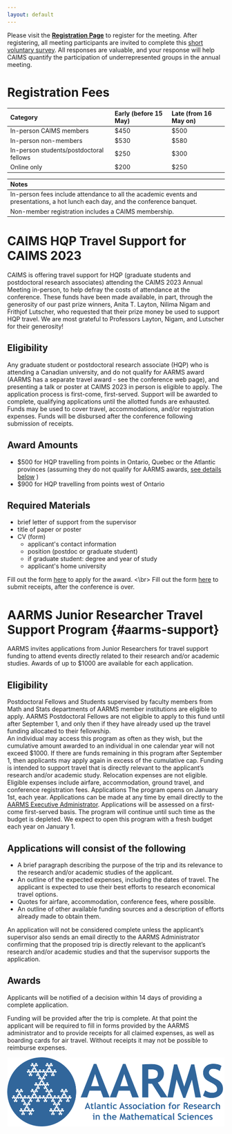 ```yaml
---
layout: default
---
```


Please visit the [**Registration Page**](https://site.pheedloop.com/event/caims2023) to register for the meeting.  After registering, 
all meeting participants are invited to complete this [short voluntary survey](https://mun.az1.qualtrics.com/jfe/form/SV_eb5t4wUhqMBAqzA).
All responses are valuable, and your response will help CAIMS quantify the participation of underrepresented groups in the annual meeting.

# Registration Fees

| Category                                  | Early (before 15 May)     | Late (from 16 May on)  |
| :---------------------------------------- | :------------------------ | :--------------------- |
| In-person CAIMS members                   | $450                      | $500                   |
| In-person non-members                     | $530                      | $580                   |
| In-person students/postdoctoral fellows   | $250                      | $300                   |
| Online only                               | $200                      | $250                   |

| Notes      |
| :--------- |
| In-person fees include attendance to all the academic events and presentations, a hot lunch each day, and the conference banquet. |
| Non-member registration includes a CAIMS membership. |

# CAIMS HQP Travel Support for CAIMS 2023

CAIMS is offering travel support for HQP (graduate students and postdoctoral research associates) attending the CAIMS 2023 Annual Meeting in-person, to help defray the costs of attendance at the conference.  These funds have been made available, in part, through the generosity of our past prize winners, Anita T. Layton, Nilima Nigam and Frithjof Lutscher, who requested that their prize money be used to support HQP travel.  We are most grateful to Professors Layton, Nigam, and Lutscher for their generosity!

## Eligibility

Any graduate student or postdoctoral research associate (HQP) who is
attending a Canadian university, and do not qualify for AARMS award (AARMS has a separate travel award - see the conference web page), and
presenting a talk or poster at CAIMS 2023 in person
is eligible to apply.  The application process is first-come, first-served.  Support will be awarded to complete, qualifying applications until the allotted funds are exhausted.  Funds may be used to cover travel, accommodations, and/or registration expenses.  Funds will be disbursed after the conference following submission of receipts.

## Award Amounts
- $500 for HQP travelling from points in Ontario, Quebec or the Atlantic provinces
  (assuming they do not qualify for AARMS awards, [see details below](#aarms-support) )
- $900 for HQP travelling from points west of Ontario

## Required Materials
+ brief letter of support from the supervisor 
+ title of paper or poster
+ CV (form)
  + applicant's contact information
  + position (postdoc or graduate student)
  + if graduate student: degree and year of study
  + applicant's home university

Fill out the form [here](https://docs.google.com/forms/d/e/1FAIpQLSe7S1_QP0LrFZf61fDo0vworPPJIMqQlYAognOtH86pbuMOmQ/viewform?usp=sf_link) to apply for the award. <\br>
Fill out the form [here](https://docs.google.com/forms/d/e/1FAIpQLSffgf8n2t5KCHpCSV5_Z6QBz0lr2D3Woq0fCz-g1tTjlPo76w/viewform?usp=sf_link) to submit receipts, after the conference is over.


# AARMS Junior Researcher Travel Support Program  {#aarms-support}

AARMS invites applications from Junior Researchers for travel support funding to attend events directly related to their research and/or academic studies.  Awards of up to \$1000 are available for each application. 

## Eligibility
Postdoctoral Fellows and Students supervised by faculty members from Math and Stats departments of AARMS member institutions are eligible to apply.
AARMS Postdoctoral Fellows are not eligible to apply to this fund until after September 1, and only then if they have already used up the travel funding allocated to their fellowship.  
An individual may access this program as often as they wish, but the cumulative amount awarded to an individual in one calendar year will not exceed \$1000.  If there are funds remaining in this program after September 1, then applicants may apply again in excess of the cumulative cap.
Funding is intended to support travel that is directly relevant to the applicant’s research and/or academic study.  Relocation expenses are not eligible.
Eligible expenses include airfare, accommodation, ground travel, and conference registration fees. 
Applications
The program opens on January 1st, each year.  Applications can be made at any time by email directly to the [AARMS Executive Administrator](mailto:dll@cs.dal.ca).  Applications will be assessed on a first-come first-served basis.  The program will continue until such time as the budget is depleted.  We expect to open this program with a fresh budget each year on January 1.

## Applications will consist of the following

+ A brief paragraph describing the purpose of the trip and its relevance to the research and/or academic studies of the applicant.
+ An outline of the expected expenses, including the dates of travel.  The applicant is expected to use their best efforts to research economical travel options.
+ Quotes for airfare, accommodation, conference fees, where possible.
+ An outline of other available funding sources and a description of efforts already made to obtain them.

An application will not be considered complete unless the applicant’s supervisor also sends an email directly to the AARMS Administrator confirming that the proposed trip is directly relevant to the applicant’s research and/or academic studies and that the supervisor supports the application. 

## Awards
Applicants will be notified of a decision within 14 days of providing a complete application.  

Funding will be provided after the trip is complete.  At that point the applicant will be required to fill in forms provided by the AARMS administrator and to provide receipts for all claimed expenses, as well as boarding cards for air travel.  Without receipts it may not be possible to reimburse expenses.

![AARMS LOGO](/assets/images/aarms_logo.png)




